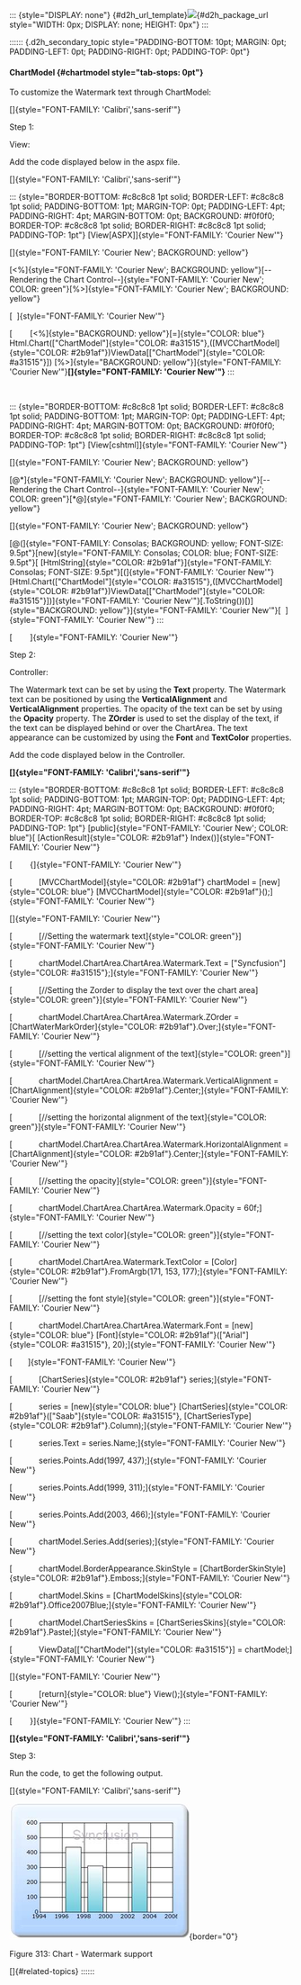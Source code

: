 ::: {style="DISPLAY: none"}
[](ms-xhelp:///?Id=d2h_url_template){#d2h_url_template}![](!package_url!){#d2h_package_url style="WIDTH: 0px; DISPLAY: none; HEIGHT: 0px"}
:::

:::::: {.d2h_secondary_topic style="PADDING-BOTTOM: 10pt; MARGIN: 0pt; PADDING-LEFT: 0pt; PADDING-RIGHT: 0pt; PADDING-TOP: 0pt"}
#### ChartModel {#chartmodel style="tab-stops: 0pt"}

To customize the Watermark text through ChartModel:

[]{style="FONT-FAMILY: 'Calibri','sans-serif'"} 

Step 1:

View:

Add the code displayed below in the aspx file.

[]{style="FONT-FAMILY: 'Calibri','sans-serif'"} 

::: {style="BORDER-BOTTOM: #c8c8c8 1pt solid; BORDER-LEFT: #c8c8c8 1pt solid; PADDING-BOTTOM: 1pt; MARGIN-TOP: 0pt; PADDING-LEFT: 4pt; PADDING-RIGHT: 4pt; MARGIN-BOTTOM: 0pt; BACKGROUND: #f0f0f0; BORDER-TOP: #c8c8c8 1pt solid; BORDER-RIGHT: #c8c8c8 1pt solid; PADDING-TOP: 1pt"}
[View\[ASPX\]]{style="FONT-FAMILY: 'Courier New'"}

[]{style="FONT-FAMILY: 'Courier New'; BACKGROUND: yellow"} 

[\<%]{style="FONT-FAMILY: 'Courier New'; BACKGROUND: yellow"}[\--Rendering the Chart Control\--]{style="FONT-FAMILY: 'Courier New'; COLOR: green"}[%\>]{style="FONT-FAMILY: 'Courier New'; BACKGROUND: yellow"}

[  ]{style="FONT-FAMILY: 'Courier New'"}

[        [\<%]{style="BACKGROUND: yellow"}[=]{style="COLOR: blue"} Html.Chart([\"ChartModel\"]{style="COLOR: #a31515"},([MVCChartModel]{style="COLOR: #2b91af"})ViewData\[[\"ChartModel\"]{style="COLOR: #a31515"}\]) [%\>]{style="BACKGROUND: yellow"}]{style="FONT-FAMILY: 'Courier New'"}**[]{style="FONT-FAMILY: 'Courier New'"}**
:::

 

::: {style="BORDER-BOTTOM: #c8c8c8 1pt solid; BORDER-LEFT: #c8c8c8 1pt solid; PADDING-BOTTOM: 1pt; MARGIN-TOP: 0pt; PADDING-LEFT: 4pt; PADDING-RIGHT: 4pt; MARGIN-BOTTOM: 0pt; BACKGROUND: #f0f0f0; BORDER-TOP: #c8c8c8 1pt solid; BORDER-RIGHT: #c8c8c8 1pt solid; PADDING-TOP: 1pt"}
[View\[cshtml\]]{style="FONT-FAMILY: 'Courier New'"}

[]{style="FONT-FAMILY: 'Courier New'; BACKGROUND: yellow"} 

[@\*]{style="FONT-FAMILY: 'Courier New'; BACKGROUND: yellow"}[\--Rendering the Chart Control\--]{style="FONT-FAMILY: 'Courier New'; COLOR: green"}[\*@]{style="FONT-FAMILY: 'Courier New'; BACKGROUND: yellow"}

[]{style="FONT-FAMILY: 'Courier New'; BACKGROUND: yellow"} 

[@(]{style="FONT-FAMILY: Consolas; BACKGROUND: yellow; FONT-SIZE: 9.5pt"}[new]{style="FONT-FAMILY: Consolas; COLOR: blue; FONT-SIZE: 9.5pt"}[ [HtmlString]{style="COLOR: #2b91af"}]{style="FONT-FAMILY: Consolas; FONT-SIZE: 9.5pt"}[(]{style="FONT-FAMILY: 'Courier New'"}[Html.Chart([\"ChartModel\"]{style="COLOR: #a31515"},([MVCChartModel]{style="COLOR: #2b91af"})ViewData\[[\"ChartModel\"]{style="COLOR: #a31515"}\])]{style="FONT-FAMILY: 'Courier New'"}[.ToString())[)]{style="BACKGROUND: yellow"}]{style="FONT-FAMILY: 'Courier New'"}[  ]{style="FONT-FAMILY: 'Courier New'"}
:::

[        ]{style="FONT-FAMILY: 'Courier New'"}

Step 2:

Controller:

The Watermark text can be set by using the **Text** property. The Watermark text can be positioned by using the **VerticalAlignment** and **VerticalAlignment** properties. The opacity of the text can be set by using the **Opacity** property. The **ZOrder** is used to set the display of the text, if the text can be displayed behind or over the ChartArea. The text appearance can be customized by using the **Font** and **TextColor** properties.

Add the code displayed below in the Controller.

**[]{style="FONT-FAMILY: 'Calibri','sans-serif'"}** 

::: {style="BORDER-BOTTOM: #c8c8c8 1pt solid; BORDER-LEFT: #c8c8c8 1pt solid; PADDING-BOTTOM: 1pt; MARGIN-TOP: 0pt; PADDING-LEFT: 4pt; PADDING-RIGHT: 4pt; MARGIN-BOTTOM: 0pt; BACKGROUND: #f0f0f0; BORDER-TOP: #c8c8c8 1pt solid; BORDER-RIGHT: #c8c8c8 1pt solid; PADDING-TOP: 1pt"}
[public]{style="FONT-FAMILY: 'Courier New'; COLOR: blue"}[ [ActionResult]{style="COLOR: #2b91af"} Index()]{style="FONT-FAMILY: 'Courier New'"}

[        {]{style="FONT-FAMILY: 'Courier New'"}

[            [MVCChartModel]{style="COLOR: #2b91af"} chartModel = [new]{style="COLOR: blue"} [MVCChartModel]{style="COLOR: #2b91af"}();]{style="FONT-FAMILY: 'Courier New'"}

[]{style="FONT-FAMILY: 'Courier New'"} 

[            [//Setting the watermark text]{style="COLOR: green"}]{style="FONT-FAMILY: 'Courier New'"}

[            chartModel.ChartArea.ChartArea.Watermark.Text = [\"Syncfusion\"]{style="COLOR: #a31515"};]{style="FONT-FAMILY: 'Courier New'"}

[            [//Setting the Zorder to display the text over the chart area]{style="COLOR: green"}]{style="FONT-FAMILY: 'Courier New'"}

[            chartModel.ChartArea.ChartArea.Watermark.ZOrder = [ChartWaterMarkOrder]{style="COLOR: #2b91af"}.Over;]{style="FONT-FAMILY: 'Courier New'"}

[            [//setting the vertical alignment of the text]{style="COLOR: green"}]{style="FONT-FAMILY: 'Courier New'"}

[            chartModel.ChartArea.ChartArea.Watermark.VerticalAlignment = [ChartAlignment]{style="COLOR: #2b91af"}.Center;]{style="FONT-FAMILY: 'Courier New'"}

[            [//setting the horizontal alignment of the text]{style="COLOR: green"}]{style="FONT-FAMILY: 'Courier New'"}

[            chartModel.ChartArea.ChartArea.Watermark.HorizontalAlignment = [ChartAlignment]{style="COLOR: #2b91af"}.Center;]{style="FONT-FAMILY: 'Courier New'"}

[            [//setting the opacity]{style="COLOR: green"}]{style="FONT-FAMILY: 'Courier New'"}

[            chartModel.ChartArea.ChartArea.Watermark.Opacity = 60f;]{style="FONT-FAMILY: 'Courier New'"}

[            [//setting the text color]{style="COLOR: green"}]{style="FONT-FAMILY: 'Courier New'"}

[            chartModel.ChartArea.Watermark.TextColor = [Color]{style="COLOR: #2b91af"}.FromArgb(171, 153, 177);]{style="FONT-FAMILY: 'Courier New'"}

[            [//setting the font style]{style="COLOR: green"}]{style="FONT-FAMILY: 'Courier New'"}

[            chartModel.ChartArea.ChartArea.Watermark.Font = [new]{style="COLOR: blue"} [Font]{style="COLOR: #2b91af"}([\"Arial\"]{style="COLOR: #a31515"}, 20);]{style="FONT-FAMILY: 'Courier New'"}

[       ]{style="FONT-FAMILY: 'Courier New'"}

[            [ChartSeries]{style="COLOR: #2b91af"} series;]{style="FONT-FAMILY: 'Courier New'"}

[            series = [new]{style="COLOR: blue"} [ChartSeries]{style="COLOR: #2b91af"}([\"Saab\"]{style="COLOR: #a31515"}, [ChartSeriesType]{style="COLOR: #2b91af"}.Column);]{style="FONT-FAMILY: 'Courier New'"}

[            series.Text = series.Name;]{style="FONT-FAMILY: 'Courier New'"}

[            series.Points.Add(1997, 437);]{style="FONT-FAMILY: 'Courier New'"}

[            series.Points.Add(1999, 311);]{style="FONT-FAMILY: 'Courier New'"}

[            series.Points.Add(2003, 466);]{style="FONT-FAMILY: 'Courier New'"}

[            chartModel.Series.Add(series);]{style="FONT-FAMILY: 'Courier New'"}

[            chartModel.BorderAppearance.SkinStyle = [ChartBorderSkinStyle]{style="COLOR: #2b91af"}.Emboss;]{style="FONT-FAMILY: 'Courier New'"}

[            chartModel.Skins = [ChartModelSkins]{style="COLOR: #2b91af"}.Office2007Blue;]{style="FONT-FAMILY: 'Courier New'"}

[            chartModel.ChartSeriesSkins = [ChartSeriesSkins]{style="COLOR: #2b91af"}.Pastel;]{style="FONT-FAMILY: 'Courier New'"}

[            ViewData\[[\"ChartModel\"]{style="COLOR: #a31515"}\] = chartModel;]{style="FONT-FAMILY: 'Courier New'"}

[]{style="FONT-FAMILY: 'Courier New'"} 

[            [return]{style="COLOR: blue"} View();]{style="FONT-FAMILY: 'Courier New'"}

[        }]{style="FONT-FAMILY: 'Courier New'"}
:::

**[]{style="FONT-FAMILY: 'Calibri','sans-serif'"}** 

Step 3:

Run the code, to get the following output.

[]{style="FONT-FAMILY: 'Calibri','sans-serif'"} 

![Description: C:\\Users\\krishnarajd\\Desktop\\watermark.png](ImagesExt/image69_225.jpg){border="0"}

Figure 313: Chart - Watermark support

[]{#related-topics}
::::::
